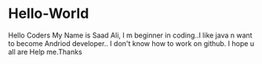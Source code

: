 # Hello-World
Hello Coders
My Name is Saad Ali, I m beginner in coding..I like java n want to become Andriod developer..
I don't know how to work on github. I hope u all are Help me.Thanks
